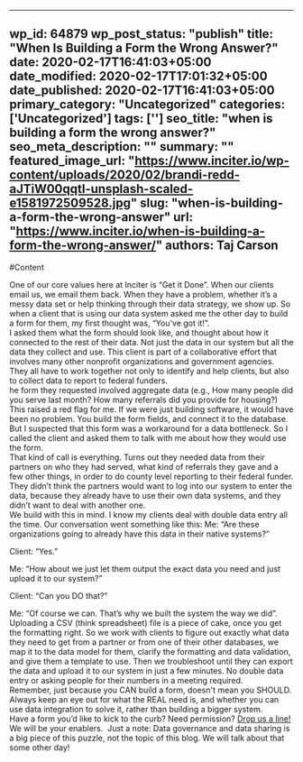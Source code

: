 
---
wp_id: 64879
wp_post_status: "publish" 
title: "When Is Building a Form the Wrong Answer?"
date: 2020-02-17T16:41:03+05:00
date_modified: 2020-02-17T17:01:32+05:00
date_published: 2020-02-17T16:41:03+05:00
primary_category: "Uncategorized"
categories: ['Uncategorized'] 
tags: ['']
seo_title: "when is building a form the wrong answer?"
seo_meta_description: ""
summary: ""
featured_image_url: "https://www.inciter.io/wp-content/uploads/2020/02/brandi-redd-aJTiW00qqtI-unsplash-scaled-e1581972509528.jpg"
slug: "when-is-building-a-form-the-wrong-answer"
url: "https://www.inciter.io/when-is-building-a-form-the-wrong-answer/"
authors: Taj Carson
---

#Content


One of our core values here at Inciter is “Get it Done”. When our clients email us, we email them back. When they have a problem, whether it’s a messy data set or help thinking through their data strategy, we show up. So when a client that is using our data system asked me the other day to build a form for them, my first thought was, “You’ve got it!”.&nbsp;  
I asked them what the form should look like, and thought about how it connected to the rest of their data. Not just the data in our system but all the data they collect and use. This client is part of a collaborative effort that involves many other nonprofit organizations and government agencies. They all have to work together not only to identify and help clients, but also to collect data to report to federal funders.&nbsp;  
he form they requested involved aggregate data (e.g., How many people did you serve last month? How many referrals did you provide for housing?) This raised a red flag for me. If we were just building software, it would have been no problem. You build the form fields, and connect it to the database. But I suspected that this form was a workaround for a data bottleneck. So I called the client and asked them to talk with me about how they would use the form.&nbsp;  
That kind of call is everything. Turns out they needed data from their partners on who they had served, what kind of referrals they gave and a few other things, in order to do county level reporting to their federal funder. They didn’t think the partners would want to log into our system to enter the data, because they already have to use their own data systems, and they didn’t want to deal with another one.&nbsp;  
We build with this in mind. I know my clients deal with double data entry all the time. Our conversation went something like this:
Me: “Are these organizations going to already have this data in their native systems?”

Client: “Yes.”

Me: “How about we just let them output the exact data you need and just upload it to our system?”

Client: “Can you DO that?”

Me: “Of course we can. That’s why we built the system the way we did”.&nbsp;  
Uploading a CSV (think spreadsheet) file is a piece of cake, once you get the formatting right. So we work with clients to figure out exactly what data they need to get from a partner or from one of their other databases, we map it to the data model for them, clarify the formatting and data validation, and give them a template to use. Then we troubleshoot until they can export the data and upload it to our system in just a few minutes. No double data entry or asking people for their numbers in a meeting required.&nbsp;  
Remember, just because you CAN build a form, doesn't mean you SHOULD. Always keep an eye out for what the REAL need is, and whether you can use data integration to solve it, rather than building a bigger system.&nbsp;  
Have a form you’d like to kick to the curb? Need permission? [Drop us a line!](mailto:info@inciter.io) We will be your enablers.&nbsp;
Just a note: Data governance and data sharing is a big piece of this puzzle, not the topic of this blog. We will talk about that some other day!  



